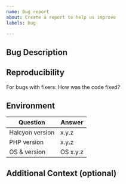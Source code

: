 ```yaml
---
name: Bug report
about: Create a report to help us improve
labels: bug

---
```


## Bug Description
<!--
Please provide a clear and concise description of what the bug is.

What did you expect to happen? What actually happened?
-->

## Reproducibility
<!-- Please provide example steps that demonstrates the issue. -->

For bugs with fixers: How was the code fixed?

## Environment
<!-- Check /admin/info for this information -->

| Question               | Answer
| ------------------------| -------
| Halcyon version         | x.y.z
| PHP version             | x.y.z
| OS & version            | OS x.y.z

## Additional Context (optional)
<!-- Add any other context about the problem here. -->
